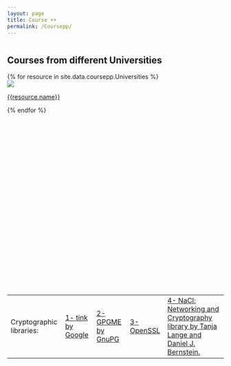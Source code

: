 ```yaml
---
layout: page
title: Course ++
permalink: /Coursepp/
---
```


<div style="width:100%; float: left">
    <div class="Course-plusplus-gallary">
        <h2>Courses from different Universities</h2>
        {% for resource in site.data.coursepp.Universities %}
        <div class="Coursepp--image-cover-container">
            <img src="{{ resource.pic | prepend: site.baseurl }}" class="Course-pp--image-cover">
            <p text-align:center><a href="{{resource.address}}">{{resource.name}}</a></p>
        </div>
        {% endfor %}
<br><br><br><br><br><br><br><br><br><br><br><br>

<br><br><br><br><br><br><br><br><br><br><br><br>
<table>
  <tr>
    <td>Cryptographic libraries:</td>
    <td><a href="https://github.com/google/tink">1- tink by Google</a></td>
    <td><a href="http://www.gnupg.org/gpgme.html">2- GPGME by GnuPG</a></td>
    <td><a href="http://www.openssl.org/">3- OpenSSL</a></td>
    <td><a href="http://nacl.cace-project.eu/">4- NaCl: Networking and Cryptography library by Tanja Lange and Daniel J. Bernstein.</a></td>
  </tr>
</table>

<br><br>
<!-- <center><h1>MIT Computer Systems Security</h1></center>
<h3><bold>Lecture 1:</bold> Introduction, Threat Models</h3> -->
<!-- <iframe src="" height=325 width=545 frameborder=0></iframe> -->

<!-- <video width="400" controls>
        <source src="https://www.youtube.com/v/GqmQg-cszw4" type="video/mp4">
        Your browser does not support HTML5 video.
      </video> -->

<!-- <iframe width="560" height="315" src="https://www.youtube.com/embed/GqmQg-cszw4" frameborder="0" allow="accelerometer; autoplay; encrypted-media; gyroscope; picture-in-picture" allowfullscreen></iframe> -->

<!-- <div style="width: 100%;">    <div style="width: 100%; padding-top: 56.25%; position: relative;">        <iframe style="position: absolute; width: 100%; height: 100%; top: 0; right: 0; border: none" src="https://www.dideo.ir/pre_embed/v/yt/GqmQg-cszw4"                allowFullScreen="true" webkitallowfullscreen="true" mozallowfullscreen="true"  allow="accelerometer; gyroscope; picture-in-picture; autoplay; fullscreen; encrypted-media" frameborder="0"></iframe></div></div> -->